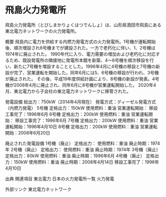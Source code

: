 # 飛島火力発電所

飛島火力発電所（とびしまかりょくはつでんしょ）は、山形県酒田市飛島にある東北電力ネットワークの火力発電所。

概要
飛島内に電力を供給する内燃力発電方式の火力発電所。1号機が運転開始後、順次増設され6号機までが建設された。一方で老朽化に伴い、1、2号機は1974年に廃止された。
1990年代に入り、電力需要の増加および老朽化に対応するため、既設発電所の隣接地に発電所本館を新築、4～6号機を順次移設を行い、新たに7号機を増設することとした。1996年4月に4号機の移設と7号機の新設が完了、営業運転を開始した。同年6月には5、6号機の移設が行われ、3号機が廃止された。
その後、平成19年度供給計画により、8号機の新設が発表。4号機が2008年4月に廃止され、同年6月に8号機が営業運転開始した。
2020年4月、東北電力から子会社の東北電力ネットワークに移管された。

発電設備
総出力：750kW（2014年4月現在）
発電方式：ディーゼル発電方式（内燃力発電）
5号機
定格出力：150kW
使用燃料：重油
営業運転開始：
移設工事完了：1996年6月
6号機
定格出力：200kW
使用燃料：重油
営業運転開始：
移設工事完了：1996年6月
7号機
定格出力：200kW
使用燃料：重油
営業運転開始：1996年4月10日
8号機
定格出力：200kW
使用燃料：重油
営業運転開始：2008年6月20日

廃止された発電設備
1号機（廃止）
定格出力：
使用燃料：重油
廃止時期：1974年
2号機（廃止）
定格出力：
使用燃料：重油
廃止時期：1974年
3号機（廃止）
定格出力：80kW
使用燃料：重油
廃止時期：1996年6月
4号機（廃止）
定格出力：150kW
使用燃料：重油
廃止時期：2008年4月14日
移設工事完了：1996年4月10日

出典
関連項目
東北電力
日本の火力発電所一覧
火力発電

外部リンク
東北電力ネットワーク